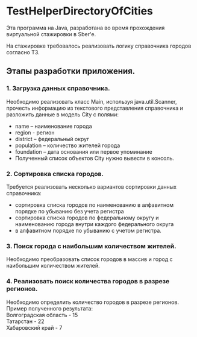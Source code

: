 # TestHelperDirectoryOfCities
Эта программа на Java, разработана во время прохождения виртуальной стажировки в Sber'е.  

На стажировке требовалось реализовать логику справочника городов согласно ТЗ.  

## Этапы разработки приложения.   

### 1.   Загрузка данных справочника.  
Необходимо реализовать класс Main, используя java.util.Scanner, прочесть информацию из текстового представления 
справочника и разложить данные в модель City с полями:
- name – наименование города
- region - регион
- district – федеральный округ
- population – количество жителей города
- foundation – дата основания или первое упоминание
- Полученный список объектов City нужно вывести в консоль.  

### 2.   Сортировка списка городов.  
Требуется реализовать несколько вариантов сортировки данных справочника:
- сортировка списка городов по наименованию в алфавитном порядке по убыванию без учета регистра
- сортировка списка городов по федеральному округу и наименованию города внутри каждого федерального округа 
- в алфавитном порядке по убыванию с учетом регистра.  

### 3.   Поиск города с наибольшим количеством жителей.  
Необходимо преобразовать список городов в массив и город с наибольшим количеством жителей.  

### 4.   Реализовать поиск количества городов в разрезе регионов.  
Необходимо определить количество городов в разрезе регионов.  
Пример полученного результата:  
Волгоградская область - 15  
Татарстан - 22  
Хабаровский край - 7  


